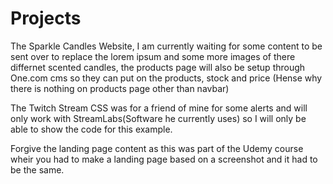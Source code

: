 # Projects

The Sparkle Candles Website, I am currently waiting for some content to be sent over to replace the lorem ipsum and some more images of there differnet scented candles, the products page will also be setup through One.com cms so they can put on the products, stock and price (Hense why there is nothing on products page other than navbar)

The Twitch Stream CSS was for a friend of mine for some alerts and will only work with StreamLabs(Software he currently uses) so I will only be able to show the code for this example.

Forgive the landing page content as this was part of the Udemy course wheir you had to make a landing page based on a screenshot and it had to be the same.

